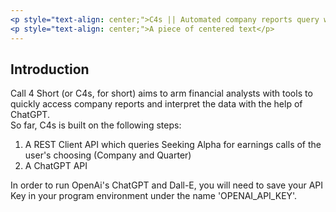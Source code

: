 ```yaml
---
<p style="text-align: center;">C4s || Automated company reports query with insightful AI-based interpretation</p>
<p style="text-align: center;">A piece of centered text</p>
---
```


## Introduction

Call 4 Short (or C4s, for short) aims to arm financial analysts with tools to quickly access company reports and interpret the data with the help of ChatGPT. <br> 
So far, C4s is built on the following steps:
1. A REST Client API which queries Seeking Alpha for earnings calls of the user's choosing (Company and Quarter)
2. A ChatGPT API 


In order to run OpenAi's ChatGPT and Dall-E, you will need to save your API Key in your program environment under the name 'OPENAI_API_KEY'.
